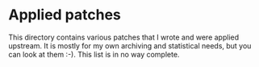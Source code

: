 # Applied patches

This directory contains various patches that I wrote and were applied
upstream. It is mostly for my own archiving and statistical needs, but you can
look at them :-). This list is in no way complete.
